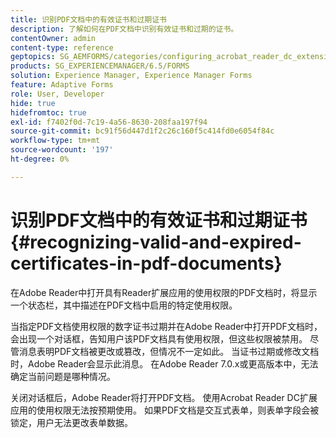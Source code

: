 ```yaml
---
title: 识别PDF文档中的有效证书和过期证书
description: 了解如何在PDF文档中识别有效证书和过期的证书。
contentOwner: admin
content-type: reference
geptopics: SG_AEMFORMS/categories/configuring_acrobat_reader_dc_extensions
products: SG_EXPERIENCEMANAGER/6.5/FORMS
solution: Experience Manager, Experience Manager Forms
feature: Adaptive Forms
role: User, Developer
hide: true
hidefromtoc: true
exl-id: f7402f0d-7c19-4a56-8630-208faa197f94
source-git-commit: bc91f56d447d1f2c26c160f5c414fd0e6054f84c
workflow-type: tm+mt
source-wordcount: '197'
ht-degree: 0%

---
```


# 识别PDF文档中的有效证书和过期证书 {#recognizing-valid-and-expired-certificates-in-pdf-documents}

在Adobe Reader中打开具有Reader扩展应用的使用权限的PDF文档时，将显示一个状态栏，其中描述在PDF文档中启用的特定使用权限。

当指定PDF文档使用权限的数字证书过期并在Adobe Reader中打开PDF文档时，会出现一个对话框，告知用户该PDF文档具有使用权限，但这些权限被禁用。 尽管消息表明PDF文档被更改或篡改，但情况不一定如此。 当证书过期或修改文档时，Adobe Reader会显示此消息。 在Adobe Reader 7.0.x或更高版本中，无法确定当前问题是哪种情况。

关闭对话框后，Adobe Reader将打开PDF文档。 使用Acrobat Reader DC扩展应用的使用权限无法按预期使用。 如果PDF文档是交互式表单，则表单字段会被锁定，用户无法更改表单数据。

